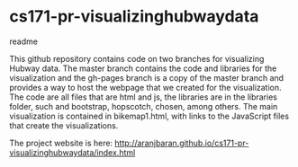 # cs171-pr-visualizinghubwaydata
readme

This github repository contains code on two branches for visualizing Hubway data. The master branch contains the code and libraries for the visualization and the gh-pages branch is a copy of the master branch and provides a way to host the webpage that we created for the visualization. The code are all files that are html and js, the libraries are in the libraries folder, such and bootstrap, hopscotch, chosen, among others. The main visualization is contained in bikemap1.html, with links to the JavaScript files that create the visualizations. 

The project website is here: http://aranjbaran.github.io/cs171-pr-visualizinghubwaydata/index.html

